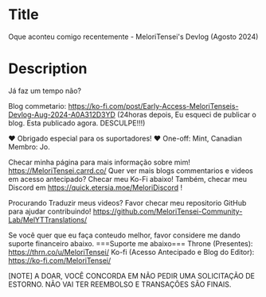 # Title
Oque aconteu comigo recentemente - MeloriTensei's Devlog (Agosto 2024)

# Description
Já faz um tempo não?

Blog commetario: https://ko-fi.com/post/Early-Access-MeloriTenseis-Devlog-Aug-2024-A0A312D3YD
(24horas depois, Eu esqueci de publicar o blog. Esta publicado agora. DESCULPE!!!)

❤️ Obrigado especial para os suportadores! ❤️
One-off: Mint, Canadian
Membro: Jo.

Checar minha página para mais informação sobre mim! https://MeloriTensei.carrd.co/
Quer ver mais blogs commentarios e videos em acesso antecipado? Checar meu Ko-Fi abaixo!
Também, checar meu Discord em https://quick.etersia.moe/MeloriDiscord !

Procurando Traduzir meus videos? Favor checar meu repositorio GitHub para ajudar contribuindo!
https://github.com/MeloriTensei-Community-Lab/MelYTTranslations/

Se você quer que eu faça conteudo melhor, favor considere me dando suporte financeiro abaixo.
===Suporte me abaixo===
Throne (Presentes): https://thrn.co/u/MeloriTensei/
Ko-fi (Acesso Antecipado e Blog do Editor): https://ko-fi.com/MeloriTensei/

[NOTE]
A DOAR, VOCÊ CONCORDA EM NÃO PEDIR UMA SOLICITAÇÃO DE ESTORNO. NÃO VAI TER REEMBOLSO E TRANSAÇÕES SÃO FINAIS.